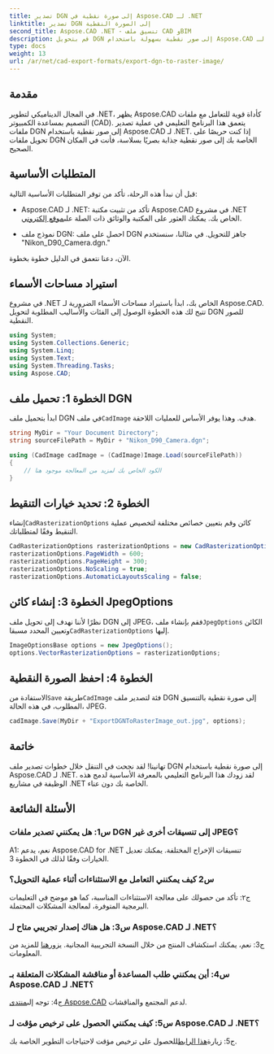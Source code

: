 ```yaml
---
title: تصدير DGN إلى صورة نقطية في Aspose.CAD لـ .NET
linktitle: تصدير DGN إلى الصورة النقطية
second_title: Aspose.CAD .NET - تنسيق ملف CAD وBIM
description: قم بتحويل DGN إلى صور نقطية بسهولة باستخدام Aspose.CAD لـ .NET. استكشف الدليل التفصيلي خطوة بخطوة وأطلق العنان لقوة .NET في معالجة ملفات CAD.
type: docs
weight: 13
url: /ar/net/cad-export-formats/export-dgn-to-raster-image/
---
```

## مقدمة

في المجال الديناميكي لتطوير .NET، يظهر Aspose.CAD كأداة قوية للتعامل مع ملفات التصميم بمساعدة الكمبيوتر (CAD). يتعمق هذا البرنامج التعليمي في عملية تصدير ملفات DGN إلى صور نقطية باستخدام Aspose.CAD لـ .NET. إذا كنت حريصًا على تحويل ملفات DGN الخاصة بك إلى صور نقطية جذابة بصريًا بسلاسة، فأنت في المكان الصحيح.

## المتطلبات الأساسية

قبل أن نبدأ هذه الرحلة، تأكد من توفر المتطلبات الأساسية التالية:

-  Aspose.CAD لـ .NET: تأكد من تثبيت مكتبة Aspose.CAD في مشروع .NET الخاص بك. يمكنك العثور على المكتبة والوثائق ذات الصلة على[موقع إلكتروني](https://reference.aspose.com/cad/net/).

- نموذج ملف DGN: احصل على ملف DGN جاهز للتحويل. في مثالنا، سنستخدم "Nikon_D90_Camera.dgn."

الآن، دعنا نتعمق في الدليل خطوة بخطوة.

## استيراد مساحات الأسماء

في مشروع .NET الخاص بك، ابدأ باستيراد مساحات الأسماء الضرورية لـ Aspose.CAD. تتيح لك هذه الخطوة الوصول إلى الفئات والأساليب المطلوبة لتحويل DGN للصور النقطية.

```csharp
using System;
using System.Collections.Generic;
using System.Linq;
using System.Text;
using System.Threading.Tasks;
using Aspose.CAD;
```

## الخطوة 1: تحميل ملف DGN

 ابدأ بتحميل ملف DGN في ملف`CadImage` هدف. وهذا يوفر الأساس للعمليات اللاحقة.

```csharp
string MyDir = "Your Document Directory";
string sourceFilePath = MyDir + "Nikon_D90_Camera.dgn";

using (CadImage cadImage = (CadImage)Image.Load(sourceFilePath))
{
    // الكود الخاص بك لمزيد من المعالجة موجود هنا
}
```

## الخطوة 2: تحديد خيارات التنقيط

 إنشاء`CadRasterizationOptions` كائن وقم بتعيين خصائص مختلفة لتخصيص عملية التنقيط وفقًا لمتطلباتك.

```csharp
CadRasterizationOptions rasterizationOptions = new CadRasterizationOptions();
rasterizationOptions.PageWidth = 600;
rasterizationOptions.PageHeight = 300;
rasterizationOptions.NoScaling = true;
rasterizationOptions.AutomaticLayoutsScaling = false;
```

## الخطوة 3: إنشاء كائن JpegOptions

 نظرًا لأننا نهدف إلى تحويل ملف DGN إلى JPEG، فقم بإنشاء ملف`JpegOptions` الكائن وتعيين المحدد مسبقا`CadRasterizationOptions` إليها.

```csharp
ImageOptionsBase options = new JpegOptions();
options.VectorRasterizationOptions = rasterizationOptions;
```

## الخطوة 4: احفظ الصورة النقطية

 الاستفادة من`Save` طريقة`CadImage` فئة لتصدير ملف DGN إلى صورة نقطية بالتنسيق المطلوب، في هذه الحالة، JPEG.

```csharp
cadImage.Save(MyDir + "ExportDGNToRasterImage_out.jpg", options);
```

## خاتمة

تهانينا! لقد نجحت في التنقل خلال خطوات تصدير ملف DGN إلى صورة نقطية باستخدام Aspose.CAD لـ .NET. لقد زودك هذا البرنامج التعليمي بالمعرفة الأساسية لدمج هذه الوظيفة في مشاريع .NET الخاصة بك دون عناء.

## الأسئلة الشائعة

### س1: هل يمكنني تصدير ملفات DGN إلى تنسيقات أخرى غير JPEG؟

A1: نعم، يدعم Aspose.CAD for .NET تنسيقات الإخراج المختلفة. يمكنك تعديل الخيارات وفقًا لذلك في الخطوة 3.

### س2 كيف يمكنني التعامل مع الاستثناءات أثناء عملية التحويل؟

ج٢: تأكد من حصولك على معالجة الاستثناءات المناسبة، كما هو موضح في التعليمات البرمجية المتوفرة، لمعالجة المشكلات المحتملة.

### س3: هل هناك إصدار تجريبي متاح لـ Aspose.CAD لـ .NET؟

 ج3: نعم، يمكنك استكشاف المنتج من خلال النسخة التجريبية المجانية. يزور[هنا](https://releases.aspose.com/) للمزيد من المعلومات.

### س4: أين يمكنني طلب المساعدة أو مناقشة المشكلات المتعلقة بـ Aspose.CAD لـ .NET؟

 ج4: توجه إلى[منتدى Aspose.CAD](https://forum.aspose.com/c/cad/19) لدعم المجتمع والمناقشات.

### س5: كيف يمكنني الحصول على ترخيص مؤقت لـ Aspose.CAD لـ .NET؟

 ج5: زيارة[هذا الرابط](https://purchase.aspose.com/temporary-license/)للحصول على ترخيص مؤقت لاحتياجات التطوير الخاصة بك.